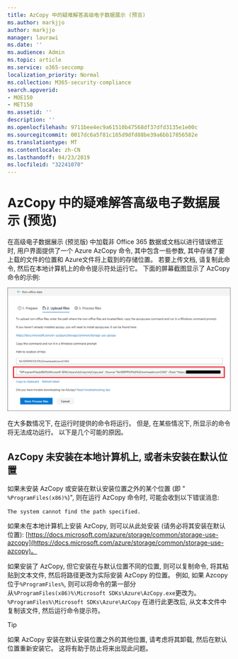 ```yaml
---
title: AzCopy 中的疑难解答高级电子数据展示 (预览)
ms.author: markjjo
author: markjjo
manager: laurawi
ms.date: ''
ms.audience: Admin
ms.topic: article
ms.service: o365-seccomp
localization_priority: Normal
ms.collection: M365-security-compliance
search.appverid:
- MOE150
- MET150
ms.assetid: ''
description: ''
ms.openlocfilehash: 9711bee4ec9a61510b47568df37dfd3135e1e00c
ms.sourcegitcommit: 0017dc6a5f81c165d9dfd88be39a6bb17856582e
ms.translationtype: MT
ms.contentlocale: zh-CN
ms.lasthandoff: 04/23/2019
ms.locfileid: "32241070"
---
```

# <a name="troubleshoot-azcopy-in-advanced-ediscovery-preview"></a>AzCopy 中的疑难解答高级电子数据展示 (预览)

在高级电子数据展示 (预览版) 中加载非 Office 365 数据或文档以进行错误修正时, 用户界面提供了一个 Azure AzCopy 命令, 其中包含一些参数, 其中存储了要上载的文件的位置和 Azure文件将上载到的存储位置。 若要上传文档, 请复制此命令, 然后在本地计算机上的命令提示符处运行它。  下面的屏幕截图显示了 AzCopy 命令的示例:

![上传非 Office 365 文件](../media/46ba68f6-af11-4e70-bb91-5fc7973516e3.png)

在大多数情况下, 在运行时提供的命令将运行。 但是, 在某些情况下, 所显示的命令将无法成功运行。 以下是几个可能的原因。

## <a name="azcopy-isnt-installed-on-the-local-computer-or-its-not-installed-in-the-default-location"></a>AzCopy 未安装在本地计算机上, 或者未安装在默认位置

如果未安装 AzCopy 或安装在默认安装位置之外的某个位置 (即 " `%ProgramFiles(x86)%`)", 则在运行 AzCopy 命令时, 可能会收到以下错误消息:

    The system cannot find the path specified.

如果未在本地计算机上安装 AzCopy, 则可以从此处安装 (请务必将其安装在默认位置): [https://docs.microsoft.com/azure/storage/common/storage-use-azcopy](https://docs.microsoft.com/azure/storage/common/storage-use-azcopy)。


如果安装了 AzCopy, 但它安装在与默认位置不同的位置, 则可以复制命令, 将其粘贴到文本文件, 然后将路径更改为实际安装 AzCopy 的位置。 例如, 如果 Azcopy 位于`%ProgramFiles%`, 则可以将命令的第一部分从`%ProgramFiles(x86)%\Microsoft SDKs\Azure\AzCopy.exe`更改为。 `%ProgramFiles%\Microsoft SDKs\Azure\AzCopy` 在进行此更改后, 从文本文件中复制该文件, 然后运行命令提示符。

> [!TIP]
> 如果 AzCopy 安装在默认安装位置之外的其他位置, 请考虑将其卸载, 然后在默认位置重新安装它。 这将有助于防止将来出现此问题。